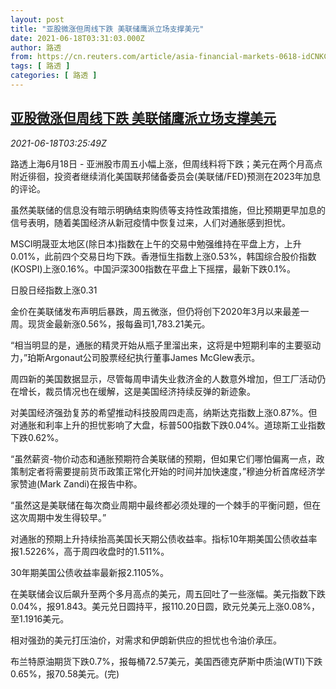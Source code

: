 ```yaml
---
layout: post
title: "亚股微涨但周线下跌 美联储鹰派立场支撑美元"
date: 2021-06-18T03:31:03.000Z
author: 路透
from: https://cn.reuters.com/article/asia-financial-markets-0618-idCNKCS2DU099
tags: [ 路透 ]
categories: [ 路透 ]
---
```

<!--1623987063000-->
[亚股微涨但周线下跌 美联储鹰派立场支撑美元](https://cn.reuters.com/article/asia-financial-markets-0618-idCNKCS2DU099)
------

<div>
<div><i>2021-06-18T03:25:49Z</i></div><p>路透上海6月18日 - 亚洲股市周五小幅上涨，但周线料将下跌；美元在两个月高点附近徘徊，投资者继续消化美国联邦储备委员会(美联储/FED)预测在2023年加息的评论。</p><p>虽然美联储的信息没有暗示明确结束购债等支持性政策措施，但比预期更早加息的信号表明，随着美国经济从新冠疫情中恢复过来，人们对通胀感到担忧。</p><p>MSCI明晟亚太地区(除日本)指数在上午的交易中勉强维持在平盘上方，上升0.01%，此前四个交易日均下跌。香港恒生指数上涨0.53%，韩国综合股价指数(KOSPI)上涨0.16%。中国沪深300指数在平盘上下摇摆，最新下跌0.1%。</p><p>日股日经指数上涨0.31</p><p>金价在美联储发布声明后暴跌，周五微涨，但仍将创下2020年3月以来最差一周。现货金最新涨0.56%，报每盎司1,783.21美元。</p><p>“相当明显的是，通胀的精灵开始从瓶子里溜出来，这将是中短期利率的主要驱动力，”珀斯Argonaut公司股票经纪执行董事James McGlew表示。</p><p>周四新的美国数据显示，尽管每周申请失业救济金的人数意外增加，但工厂活动仍在增长，裁员情况也在缓解，这是美国经济持续反弹的新迹象。</p><p>对美国经济强劲复苏的希望推动科技股周四走高，纳斯达克指数上涨0.87%。但对通胀和利率上升的担忧影响了大盘，标普500指数下跌0.04%。道琼斯工业指数下跌0.62%。</p><p>“虽然薪资-物价动态和通胀预期符合美联储的预期，但如果它们哪怕偏离一点，政策制定者将需要提前货币政策正常化开始的时间并加快速度，”穆迪分析首席经济学家赞迪(Mark Zandi)在报告中称。</p><p>“虽然这是美联储在每次商业周期中最终都必须处理的一个棘手的平衡问题，但在这次周期中发生得较早。”</p><p>对通胀的预期上升持续抬高美国长天期公债收益率。指标10年期美国公债收益率报1.5226%，高于周四收盘时的1.511%。</p><p>30年期美国公债收益率最新报2.1105%。</p><p>在美联储会议后飙升至两个多月高点的美元，周五回吐了一些涨幅。美元指数下跌0.04%，报91.843。美元兑日圆持平，报110.20日圆，欧元兑美元上涨0.08%，至1.1916美元。</p><p>相对强劲的美元打压油价，对需求和伊朗新供应的担忧也令油价承压。</p><p>布兰特原油期货下跌0.7%，报每桶72.57美元，美国西德克萨斯中质油(WTI)下跌0.65%，报70.58美元。(完)</p>
</div>
